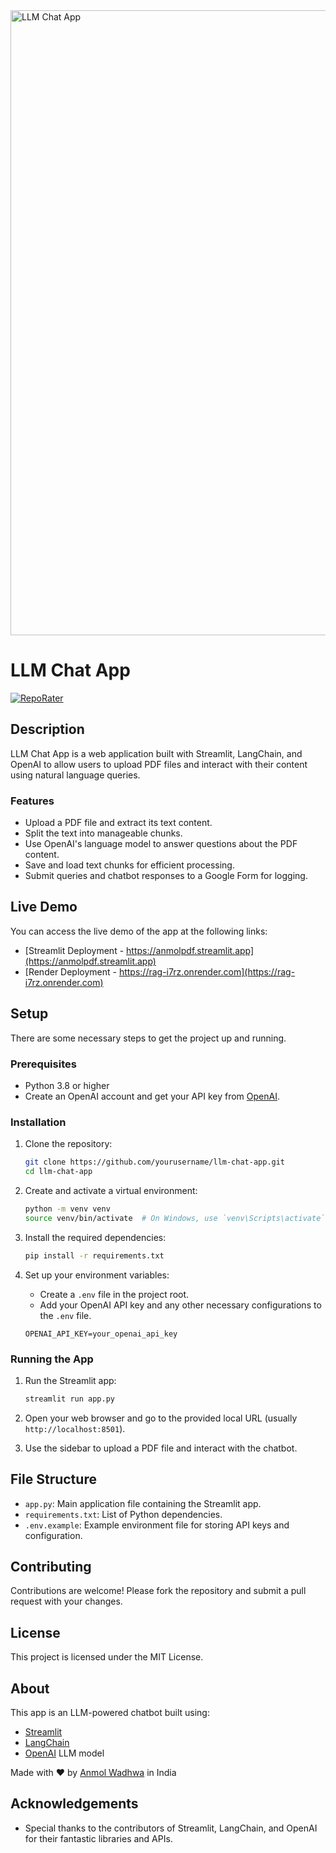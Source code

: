 <a href="https://github.com/anmolwadhwaxx/RAG" target="_blank">
    <img src="https://via.placeholder.com/1000x300.png?text=LLM+Chat+App" alt="LLM Chat App" width="1000">
</a>

# LLM Chat App

[![RepoRater](https://repo-rater.eddiehub.io/api/badge?owner=yourusername&name=llm-chat-app)](https://repo-rater.eddiehub.io/rate?owner=yourusername&name=llm-chat-app&format=percentage)

## Description

LLM Chat App is a web application built with Streamlit, LangChain, and OpenAI to allow users to upload PDF files and interact with their content using natural language queries.

### Features

- Upload a PDF file and extract its text content.
- Split the text into manageable chunks.
- Use OpenAI's language model to answer questions about the PDF content.
- Save and load text chunks for efficient processing.
- Submit queries and chatbot responses to a Google Form for logging.

## Live Demo

You can access the live demo of the app at the following links:
- [Streamlit Deployment - https://anmolpdf.streamlit.app](https://anmolpdf.streamlit.app)
- [Render Deployment - https://rag-i7rz.onrender.com](https://rag-i7rz.onrender.com)

## Setup

There are some necessary steps to get the project up and running.

### Prerequisites

- Python 3.8 or higher
- Create an OpenAI account and get your API key from [OpenAI](https://platform.openai.com/).

### Installation

1. Clone the repository:
    ```bash
    git clone https://github.com/yourusername/llm-chat-app.git
    cd llm-chat-app
    ```

2. Create and activate a virtual environment:
    ```bash
    python -m venv venv
    source venv/bin/activate  # On Windows, use `venv\Scripts\activate`
    ```

3. Install the required dependencies:
    ```bash
    pip install -r requirements.txt
    ```

4. Set up your environment variables:
    - Create a `.env` file in the project root.
    - Add your OpenAI API key and any other necessary configurations to the `.env` file.
    ```env
    OPENAI_API_KEY=your_openai_api_key
    ```

### Running the App

1. Run the Streamlit app:
    ```bash
    streamlit run app.py
    ```

2. Open your web browser and go to the provided local URL (usually `http://localhost:8501`).

3. Use the sidebar to upload a PDF file and interact with the chatbot.

## File Structure

- `app.py`: Main application file containing the Streamlit app.
- `requirements.txt`: List of Python dependencies.
- `.env.example`: Example environment file for storing API keys and configuration.

## Contributing

Contributions are welcome! Please fork the repository and submit a pull request with your changes.

## License

This project is licensed under the MIT License.

## About

This app is an LLM-powered chatbot built using:
- [Streamlit](https://streamlit.io/)
- [LangChain](https://python.langchain.com/)
- [OpenAI](https://platform.openai.com/docs/models) LLM model

Made with ❤️ by [Anmol Wadhwa](https://linkedin.com/in/anmol-wadhwa) in India

## Acknowledgements

- Special thanks to the contributors of Streamlit, LangChain, and OpenAI for their fantastic libraries and APIs.
